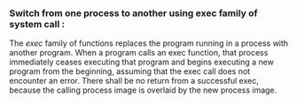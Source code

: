 ### Switch from one process to another using exec family of system call :

The *exec* family of functions replaces the program running in a process with another program. When a
program calls an exec function, that process immediately ceases executing that program and begins
executing a new program from the beginning, assuming that the exec call does not encounter an error.
There shall be no return from a successful exec, because the calling process image is overlaid by the new
process image.
